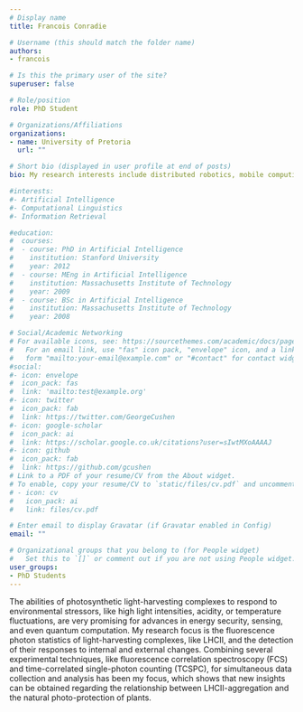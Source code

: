 ```yaml
---
# Display name
title: Francois Conradie

# Username (this should match the folder name)
authors:
- francois

# Is this the primary user of the site?
superuser: false

# Role/position
role: PhD Student

# Organizations/Affiliations
organizations:
- name: University of Pretoria
  url: ""

# Short bio (displayed in user profile at end of posts)
bio: My research interests include distributed robotics, mobile computing and programmable matter.

#interests:
#- Artificial Intelligence
#- Computational Linguistics
#- Information Retrieval

#education:
#  courses:
#  - course: PhD in Artificial Intelligence
#    institution: Stanford University
#    year: 2012
#  - course: MEng in Artificial Intelligence
#    institution: Massachusetts Institute of Technology
#    year: 2009
#  - course: BSc in Artificial Intelligence
#    institution: Massachusetts Institute of Technology
#    year: 2008

# Social/Academic Networking
# For available icons, see: https://sourcethemes.com/academic/docs/page-builder/#icons
#   For an email link, use "fas" icon pack, "envelope" icon, and a link in the
#   form "mailto:your-email@example.com" or "#contact" for contact widget.
#social:
#- icon: envelope
#  icon_pack: fas
#  link: 'mailto:test@example.org'
#- icon: twitter
#  icon_pack: fab
#  link: https://twitter.com/GeorgeCushen
#- icon: google-scholar
#  icon_pack: ai
#  link: https://scholar.google.co.uk/citations?user=sIwtMXoAAAAJ
#- icon: github
#  icon_pack: fab
#  link: https://github.com/gcushen
# Link to a PDF of your resume/CV from the About widget.
# To enable, copy your resume/CV to `static/files/cv.pdf` and uncomment the lines below.
# - icon: cv
#   icon_pack: ai
#   link: files/cv.pdf

# Enter email to display Gravatar (if Gravatar enabled in Config)
email: ""

# Organizational groups that you belong to (for People widget)
#   Set this to `[]` or comment out if you are not using People widget.
user_groups:
- PhD Students
---
```


The abilities of photosynthetic light-harvesting complexes to respond to environmental stressors,
like high light intensities, acidity, or temperature fluctuations, are very promising for advances in
energy security, sensing, and even quantum computation. My research focus is the fluorescence
photon statistics of light-harvesting complexes, like LHCII, and the detection of their responses to
internal and external changes. Combining several experimental techniques, like fluorescence
correlation spectroscopy (FCS) and time-correlated single-photon counting (TCSPC), for
simultaneous data collection and analysis has been my focus, which shows that new insights can be
obtained regarding the relationship between LHCII-aggregation and the natural photo-protection of
plants.
